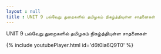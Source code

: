 ```yaml
---
layout : null
title : UNIT 9 பல்வேறு துறைகளில் தமிழகம் நிகழ்த்தியுள்ள சாதனைகள்
---
```


UNIT 9 பல்வேறு துறைகளில் தமிழகம் நிகழ்த்தியுள்ள சாதனைகள்



{% include youtubePlayer.html id='d6t0ia6Q9T0' %}
